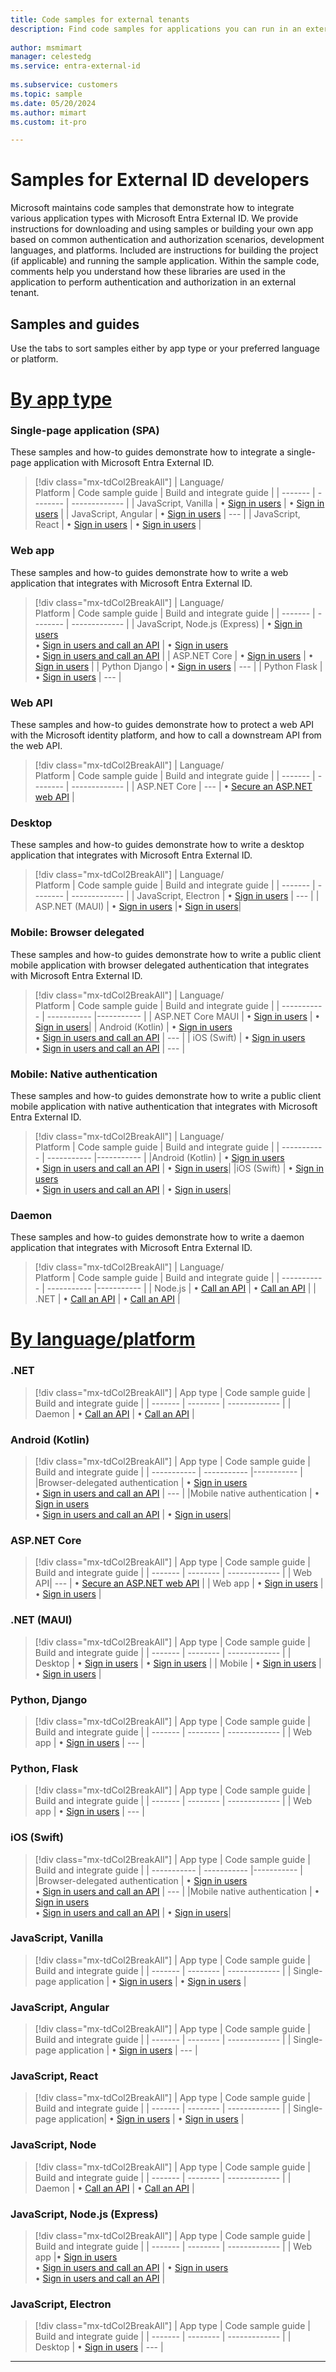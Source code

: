 ```yaml
---
title: Code samples for external tenants
description: Find code samples for applications you can run in an external tenant. Find samples by app type or language.
 
author: msmimart
manager: celestedg
ms.service: entra-external-id
 
ms.subservice: customers
ms.topic: sample
ms.date: 05/20/2024
ms.author: mimart
ms.custom: it-pro

---
```


# Samples for External ID developers

Microsoft maintains code samples that demonstrate how to integrate various application types with Microsoft Entra External ID. We provide instructions for downloading and using samples or building your own app based on common authentication and authorization scenarios, development languages, and platforms. Included are instructions for building the project (if applicable) and running the sample application. Within the sample code, comments help you understand how these libraries are used in the application to perform authentication and authorization in an external tenant.

## Samples and guides

Use the tabs to sort samples either by app type or your preferred language or platform.

# [**By app type**](#tab/apptype)

### Single-page application (SPA)

These samples and how-to guides demonstrate how to integrate a single-page application with Microsoft Entra External ID.

> [!div class="mx-tdCol2BreakAll"]
> | Language/<br/>Platform | Code sample guide | Build and integrate guide  |
> | ------- | -------- | ------------- |
> | JavaScript, Vanilla | &#8226; [Sign in users](./sample-single-page-app-vanillajs-sign-in.md) | &#8226; [Sign in users](tutorial-single-page-app-vanillajs-prepare-tenant.md) |
> | JavaScript, Angular | &#8226; [Sign in users](./sample-single-page-app-angular-sign-in.md) |  ---  |
> | JavaScript, React | &#8226; [Sign in users](./sample-single-page-app-react-sign-in.md) | &#8226; [Sign in users](./tutorial-single-page-app-react-sign-in-prepare-tenant.md)   |

### Web app

These samples and how-to guides demonstrate how to write a web application that integrates with Microsoft Entra External ID.

> [!div class="mx-tdCol2BreakAll"]
> | Language/<br/>Platform | Code sample guide | Build and integrate guide  |
> | ------- | -------- | ------------- | 
> | JavaScript, Node.js (Express) | &#8226; [Sign in users](./sample-web-app-node-sign-in.md)<br/> &#8226; [Sign in users and call an API](./sample-web-app-node-sign-in-call-api.md)  |  &#8226; [Sign in users](tutorial-web-app-node-sign-in-prepare-tenant.md)<br/> &#8226; [Sign in users and call an API](how-to-web-app-node-sign-in-call-api-overview.md)  |
> | ASP.NET Core | &#8226; [Sign in users](./sample-web-app-dotnet-sign-in.md)   | &#8226; [Sign in users](tutorial-web-app-dotnet-sign-in-prepare-tenant.md)   |
> | Python Django | &#8226; [Sign in users](./sample-web-app-python-django-sign-in.md)   | --- |
> | Python Flask | &#8226; [Sign in users](./sample-web-app-python-flask-sign-in.md)   | --- |

### Web API

These samples and how-to guides demonstrate how to protect a web API with the Microsoft identity platform, and how to call a downstream API from the web API.

> [!div class="mx-tdCol2BreakAll"]
> | Language/<br/>Platform | Code sample guide | Build and integrate guide  |
> | ------- | -------- | ------------- |
> | ASP.NET Core | ---  | &#8226; [Secure an ASP.NET web API](tutorial-protect-web-api-dotnet-core-build-app.md)   |

### Desktop

These samples and how-to guides demonstrate how to write a desktop application that integrates with Microsoft Entra External ID.

> [!div class="mx-tdCol2BreakAll"]
> | Language/<br/>Platform | Code sample guide | Build and integrate guide  |
> | ------- | -------- | ------------- | 
> | JavaScript, Electron | &#8226; [Sign in users](how-to-desktop-app-electron-sample-sign-in.md) | ---   |
> | ASP.NET (MAUI) | &#8226; [Sign in users](how-to-desktop-app-maui-sample-sign-in.md) |&#8226; [Sign in users](tutorial-desktop-app-maui-sign-in-prepare-tenant.md)|

### Mobile: Browser delegated

These samples and how-to guides demonstrate how to write a public client mobile application with browser delegated authentication that integrates with Microsoft Entra External ID.

> [!div class="mx-tdCol2BreakAll"]
> | Language/<br/>Platform | Code sample guide | Build and integrate guide |
> | ----------- | ----------- |----------- |
> | ASP.NET Core MAUI | &#8226; [Sign in users](how-to-mobile-app-maui-sample-sign-in.md) | &#8226; [Sign in users](tutorial-mobile-app-maui-sign-in-prepare-tenant.md)|
> | Android (Kotlin) | &#8226; [Sign in users](sample-mobile-app-android-kotlin-sign-in.md)<br/> &#8226; [Sign in users and call an API](sample-mobile-app-android-kotlin-sign-in-call-api.md) | --- |
> | iOS (Swift) | &#8226; [Sign in users](sample-mobile-app-ios-swift-sign-in.md)<br/> &#8226; [Sign in users and call an API](sample-mobile-app-ios-swift-sign-in-call-api.md) | --- |


### Mobile: Native authentication

These samples and how-to guides demonstrate how to write a public client mobile application with native authentication that integrates with Microsoft Entra External ID.

> [!div class="mx-tdCol2BreakAll"]
> | Language/<br/>Platform | Code sample guide | Build and integrate guide |
> | ----------- | ----------- |----------- |
> |Android (Kotlin) | &#8226; [Sign in users](how-to-run-native-authentication-sample-android-app.md)<br/> &#8226; [Sign in users and call an API](sample-native-authentication-android-sample-app-call-web-api.md) | &#8226; [Sign in users](tutorial-native-authentication-prepare-android-app.md)|
> |iOS (Swift) | &#8226; [Sign in users](how-to-run-native-authentication-sample-ios-app.md)<br/> &#8226; [Sign in users and call an API](sample-native-authentication-ios-sample-app-call-web-api.md) | &#8226; [Sign in users](tutorial-native-authentication-prepare-ios-app.md)|

### Daemon

These samples and how-to guides demonstrate how to write a daemon application that integrates with Microsoft Entra External ID.

> [!div class="mx-tdCol2BreakAll"]
> | Language/<br/>Platform | Code sample guide | Build and integrate guide |
> | ----------- | ----------- |----------- |
> | Node.js | &#8226; [Call an API](./sample-daemon-node-call-api.md) |  &#8226; [Call an API](tutorial-daemon-node-call-api-prepare-tenant.md)  |
> | .NET |  &#8226; [Call an API](sample-daemon-dotnet-call-api.md)  |  &#8226; [Call an API](tutorial-daemon-dotnet-call-api-prepare-tenant.md)  |


# [**By language/platform**](#tab/language)

### .NET

> [!div class="mx-tdCol2BreakAll"]
> | App type | Code sample guide | Build and integrate guide  |
> | ------- | -------- | ------------- |
> | Daemon |  &#8226; [Call an API](sample-daemon-dotnet-call-api.md)  | &#8226; [Call an API](tutorial-daemon-dotnet-call-api-prepare-tenant.md)   |

### Android (Kotlin)

> [!div class="mx-tdCol2BreakAll"]
> | App type | Code sample guide | Build and integrate guide |
> | ----------- | ----------- |----------- |
> |Browser-delegated authentication | &#8226; [Sign in users](sample-mobile-app-android-kotlin-sign-in.md)<br/> &#8226; [Sign in users and call an API](sample-mobile-app-android-kotlin-sign-in-call-api.md) | --- |
> |Mobile native authentication | &#8226; [Sign in users](how-to-run-native-authentication-sample-android-app.md)<br/> &#8226; [Sign in users and call an API](sample-native-authentication-android-sample-app-call-web-api.md) | &#8226; [Sign in users](tutorial-native-authentication-prepare-android-app.md)|


### ASP.NET Core

> [!div class="mx-tdCol2BreakAll"]
> | App type | Code sample guide | Build and integrate guide  |
> | ------- | -------- | ------------- | 
> | Web API| ---  | &#8226; [Secure an ASP.NET web API](tutorial-protect-web-api-dotnet-core-build-app.md)   |
> | Web app | &#8226; [Sign in users](sample-web-app-dotnet-sign-in.md)   | &#8226; [Sign in users](tutorial-web-app-dotnet-sign-in-prepare-tenant.md)   |

### .NET (MAUI)

> [!div class="mx-tdCol2BreakAll"]
> | App type | Code sample guide | Build and integrate guide  |
> | ------- | -------- | ------------- |
> | Desktop | &#8226; [Sign in users](how-to-desktop-app-maui-sample-sign-in.md) | &#8226; [Sign in users](tutorial-desktop-app-maui-sign-in-prepare-tenant.md)   |
> | Mobile |  &#8226; [Sign in users](how-to-mobile-app-maui-sample-sign-in.md) | &#8226; [Sign in users](tutorial-mobile-app-maui-sign-in-prepare-tenant.md)   |

### Python, Django

> [!div class="mx-tdCol2BreakAll"]
> | App type | Code sample guide | Build and integrate guide  |
> | ------- | -------- | ------------- |
> | Web app | &#8226; [Sign in users](./sample-web-app-python-django-sign-in.md) | ---   |

### Python, Flask

> [!div class="mx-tdCol2BreakAll"]
> | App type | Code sample guide | Build and integrate guide  |
> | ------- | -------- | ------------- |
> | Web app | &#8226; [Sign in users](./sample-web-app-python-flask-sign-in.md) | ---   |

### iOS (Swift)

> [!div class="mx-tdCol2BreakAll"]
> | App type | Code sample guide | Build and integrate guide |
> | ----------- | ----------- |----------- |
> |Browser-delegated authentication |  &#8226; [Sign in users](sample-mobile-app-ios-swift-sign-in.md)<br/> &#8226; [Sign in users and call an API](sample-mobile-app-ios-swift-sign-in-call-api.md) | --- |
> |Mobile native authentication | &#8226; [Sign in users](how-to-run-native-authentication-sample-ios-app.md)<br/> &#8226; [Sign in users and call an API](sample-native-authentication-ios-sample-app-call-web-api.md) | &#8226; [Sign in users](tutorial-native-authentication-prepare-ios-app.md)|

### JavaScript, Vanilla

> [!div class="mx-tdCol2BreakAll"]
> | App type | Code sample guide | Build and integrate guide  |
> | ------- | -------- | ------------- |
> | Single-page application | &#8226; [Sign in users](./sample-single-page-app-vanillajs-sign-in.md) | &#8226; [Sign in users](tutorial-single-page-app-vanillajs-prepare-tenant.md) |

### JavaScript, Angular

> [!div class="mx-tdCol2BreakAll"]
> | App type | Code sample guide | Build and integrate guide  |
> | ------- | -------- | ------------- |
> | Single-page application | &#8226; [Sign in users](./sample-single-page-app-angular-sign-in.md) |  ---  |

### JavaScript, React

> [!div class="mx-tdCol2BreakAll"]
> | App type | Code sample guide | Build and integrate guide  |
> | ------- | -------- | ------------- |
> | Single-page application| &#8226; [Sign in users](./sample-single-page-app-react-sign-in.md) | &#8226; [Sign in users](./tutorial-single-page-app-react-sign-in-prepare-tenant.md)   |

### JavaScript, Node

> [!div class="mx-tdCol2BreakAll"]
> | App type | Code sample guide | Build and integrate guide  |
> | ------- | -------- | ------------- |
> | Daemon | &#8226; [Call an API](./sample-daemon-node-call-api.md) |  &#8226; [Call an API](./tutorial-daemon-node-call-api-prepare-tenant.md)  |


### JavaScript, Node.js (Express)

> [!div class="mx-tdCol2BreakAll"]
> | App type | Code sample guide | Build and integrate guide  |
> | ------- | -------- | ------------- |
> | Web app |&#8226; [Sign in users](./sample-web-app-node-sign-in.md)<br/> &#8226; [Sign in users and call an API](./sample-web-app-node-sign-in-call-api.md)  | &#8226; [Sign in users](tutorial-web-app-node-sign-in-prepare-tenant.md)<br/> &#8226; [Sign in users and call an API](how-to-web-app-node-sign-in-call-api-overview.md)   |

### JavaScript, Electron

> [!div class="mx-tdCol2BreakAll"]
> | App type | Code sample guide | Build and integrate guide  |
> | ------- | -------- | ------------- |
> | Desktop | &#8226; [Sign in users](how-to-desktop-app-electron-sample-sign-in.md) | ---   |

---